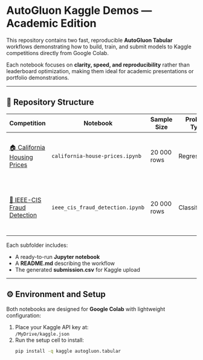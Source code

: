 # AutoGluon Kaggle Demos — Academic Edition

This repository contains two fast, reproducible **AutoGluon Tabular** workflows demonstrating how to build, train, and submit models to Kaggle competitions directly from Google Colab.

Each notebook focuses on **clarity, speed, and reproducibility** rather than leaderboard optimization, making them ideal for academic presentations or portfolio demonstrations.

---

## 🧭 Repository Structure

| Competition | Notebook | Sample Size | Problem Type | Description |
|--------------|-----------|-------------|---------------|--------------|
| [🏠 California Housing Prices](california-house-prices/README.md) | `california-house-prices.ipynb` | 20 000 rows | Regression | Predicts home sale prices using a fast LightGBM model. |
| [🔐 IEEE-CIS Fraud Detection](ieee-fraud-detection/README.md) | `ieee_cis_fraud_detection.ipynb` | 20 000 rows | Classification | Detects fraudulent transactions with AutoGluon’s LightGBM backend. |

Each subfolder includes:
- A ready-to-run **Jupyter notebook**
- A **README.md** describing the workflow
- The generated **submission.csv** for Kaggle upload

---

## ⚙️ Environment and Setup

Both notebooks are designed for **Google Colab** with lightweight configuration:

1. Place your Kaggle API key at:  
   `/MyDrive/kaggle.json`
2. Run the setup cell to install:
   ```bash
   pip install -q kaggle autogluon.tabular
